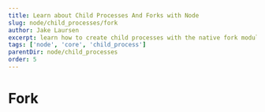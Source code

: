 ```yaml
---
title: Learn about Child Processes And Forks with Node
slug: node/child_processes/fork
author: Jake Laursen
excerpt: learn how to create child processes with the native fork module
tags: ['node', 'core', 'child_process']
parentDir: node/child_processes
order: 5
---
```


# Fork

